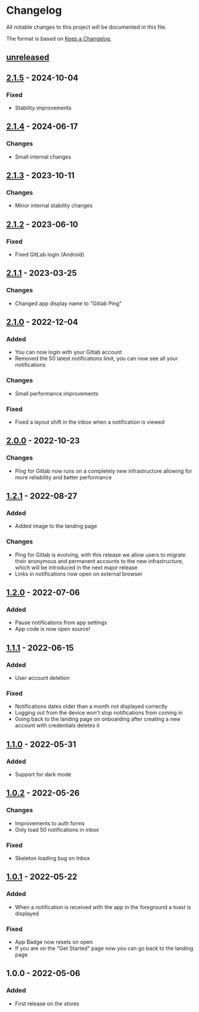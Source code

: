 # Changelog

All notable changes to this project will be documented in this file.

The format is based on [Keep a Changelog](https://keepachangelog.com/en/1.0.0/),

## [unreleased]

## [2.1.5] - 2024-10-04

### Fixed

- Stability improvements

## [2.1.4] - 2024-06-17

### Changes

- Small internal changes

## [2.1.3] - 2023-10-11

### Changes

- Minor internal stability changes

## [2.1.2] - 2023-06-10

### Fixed

- Fixed GitLab login (Android)

## [2.1.1] - 2023-03-25

### Changes

- Changed app display name to "Gitlab Ping"

## [2.1.0] - 2022-12-04

### Added

- You can now login with your Gitlab account
- Removed the 50 latest notifications limit, you can now see all your notifications

### Changes

- Small performance improvements

### Fixed

- Fixed a layout shift in the inbox when a notification is viewed

## [2.0.0] - 2022-10-23

### Changes

- Ping for Gitlab now runs on a completely new infrastructure allowing for more reliability and better performance

## [1.2.1] - 2022-08-27

### Added

- Added image to the landing page

### Changes

- Ping for Gitlab is evolving, with this release we allow users to migrate their anonymous and permanent accounts to the new infrastructure, which will be introduced in the next major release
- Links in notifications now open on external browser

## [1.2.0] - 2022-07-06

### Added

- Pause notifications from app settings
- App code is now open source!

## [1.1.1] - 2022-06-15

### Added

- User account deletion

### Fixed

- Notifications dates older than a month not displayed correctly
- Logging out from the device won't stop notifications from coming in
- Going back to the landing page on onboarding after creating a new account with credentials deletes it

## [1.1.0] - 2022-05-31

### Added

- Support for dark mode

## [1.0.2] - 2022-05-26

### Changes

- Improvements to auth forms
- Only load 50 notifications in inbox

### Fixed

- Skeleton loading bug on Inbox

## [1.0.1] - 2022-05-22

### Added

- When a notification is received with the app in the foreground a toast is displayed

### Fixed

- App Badge now resets on open
- If you are on the "Get Started" page now you can go back to the landing page

## 1.0.0 - 2022-05-06

### Added

- First release on the stores

[unreleased]: https://github.com/zaniluca/ping-4-gitlab/compare/v2.1.5...HEAD
[1.0.1]: https://github.com/zaniluca/ping-4-gitlab/releases/tag/v1.0.1
[1.0.2]: https://github.com/zaniluca/ping-4-gitlab/releases/tag/v1.0.2
[1.1.0]: https://github.com/zaniluca/ping-4-gitlab/releases/tag/v1.1.0
[1.1.1]: https://github.com/zaniluca/ping-4-gitlab/releases/tag/v1.1.1
[1.2.0]: https://github.com/zaniluca/ping-4-gitlab/releases/tag/v1.2.0
[1.2.1]: https://github.com/zaniluca/ping-4-gitlab/releases/tag/v1.2.1
[2.0.0]: https://github.com/zaniluca/ping-4-gitlab/releases/tag/v2.0.0
[2.1.0]: https://github.com/zaniluca/ping-4-gitlab/releases/tag/v2.1.0
[2.1.1]: https://github.com/zaniluca/ping-4-gitlab/releases/tag/v2.1.1
[2.1.2]: https://github.com/zaniluca/ping-4-gitlab/releases/tag/v2.1.2
[2.1.3]: https://github.com/zaniluca/ping-4-gitlab/releases/tag/v2.1.3
[2.1.4]: https://github.com/zaniluca/ping-4-gitlab/releases/tag/v2.1.4
[2.1.5]: https://github.com/zaniluca/ping-4-gitlab/releases/tag/v2.1.5
